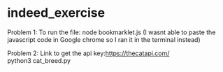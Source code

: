 # indeed_exercise
Problem 1:
To run the file:
node bookmarklet.js
(I wasnt able to paste the javascript code in Google chrome so I ran it in the terminal instead)

Problem 2:
Link to get the api key:https://thecatapi.com/
<br>
python3 cat_breed.py <api-key> <breed-name>
